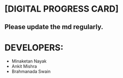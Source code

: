 # [DIGITAL PROGRESS CARD]
## Please update the md regularly. ##

# DEVELOPERS:
- Minaketan Nayak
- Ankit Mishra
- Brahmanada Swain